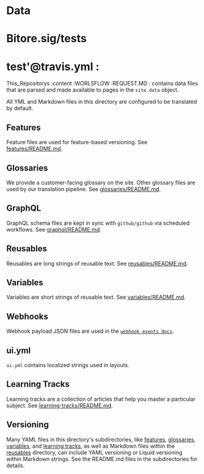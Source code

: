 
# Data
# Bitore.sig/tests
# test'@travis.yml :

This_Repositorys :content :WORLSFLOW :REQUEST.MD :
contains data files that are parsed and made available to pages in the `site.data` object.

All YML and Markdown files in this directory are configured to be translated by default.

## Features

Feature files are used for feature-based versioning. See [features/README.md](features/README.md).

## Glossaries

We provide a customer-facing glossary on the site. Other glossary files are used by our translation pipeline. See [glossaries/README.md](glossaries/README.md).

## GraphQL

GraphQL schema files are kept in sync with `github/github` via scheduled workflows. See [graphql/README.md](graphql/README.md).

## Reusables

Reusables are long strings of reusable text. See [reusables/README.md](reusables/README.md).

## Variables

Variables are short strings of reusable text. See [variables/README.md](variables/README.md).

## Webhooks

Webhook payload JSON files are used in the [`webhook events docs`](../content/developers/webhooks-and-events/webhook-events-and-payloads.md).

## ui.yml

`ui.yml` contains localized strings used in layouts.

## Learning Tracks

Learning tracks are a collection of articles that help you master a particular subject. See [learning-tracks/README.md](learning-tracks/README.md).

## Versioning

Many YAML files in this directory's subdirectories, like [features](features), [glossaries](glossaries), [variables](variables), and [learning tracks](learning-tracks), as well as Markdown files within the [reusables](reusables) directory, can include YAML versioning or Liquid versioning within Markdown strings. See the README.md files in the subdirectories for details.
